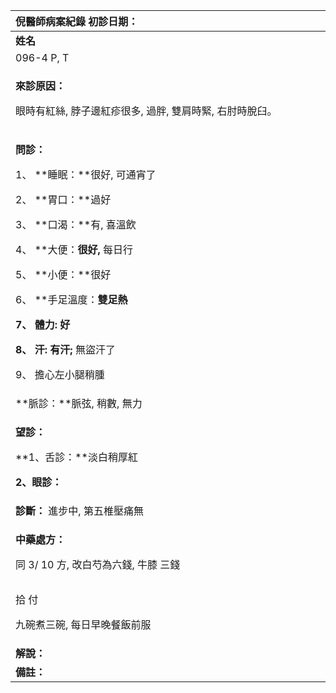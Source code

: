 ﻿|**倪醫師病案紀錄**     初診日期：|
| :- |
|**姓名**|**性別：**|**年齡及體型**|**來診日期：**|
|096-4 P, T|男|57歲，中等|2008/05/20|
|<p>**來診原因：**</p><p>眼時有紅絲, 脖子邊紅疹很多, 過胖, 雙肩時緊, 右肘時脫臼。</p>|
|<p>**問診：**</p><p>1、 **睡眠：**很好, 可通宵了</p><p>2、 **胃口：**過好</p><p>3、 **口渴：**有, 喜溫飲</p><p>4、 **大便：**很好,** 每日行</p><p>5、 **小便：**很好</p><p>6、 **手足溫度：**雙足熱</p><p>7、 **體力:** 好</p><p>8、 **汗:** 有汗;** 無盜汗了</p><p>9、 擔心左小腿稍腫</p>|
|**脈診：**脈弦, 稍數, 無力|
|<p>**望診：**</p><p>**1、舌診：**淡白稍厚紅</p><p>**2、眼診：**</p>|
|**診斷：** 進步中, 第五椎壓痛無|
|<p>**中藥處方：**</p><p></p><p>同 3/ 10 方, 改白芍為六錢, 牛膝 三錢 </p><p>`                                                              `拾 付</p><p>九碗煮三碗, 每日早晚餐飯前服</p><p>                                                       </p>|
|**解說：**|
|**備註：**|


